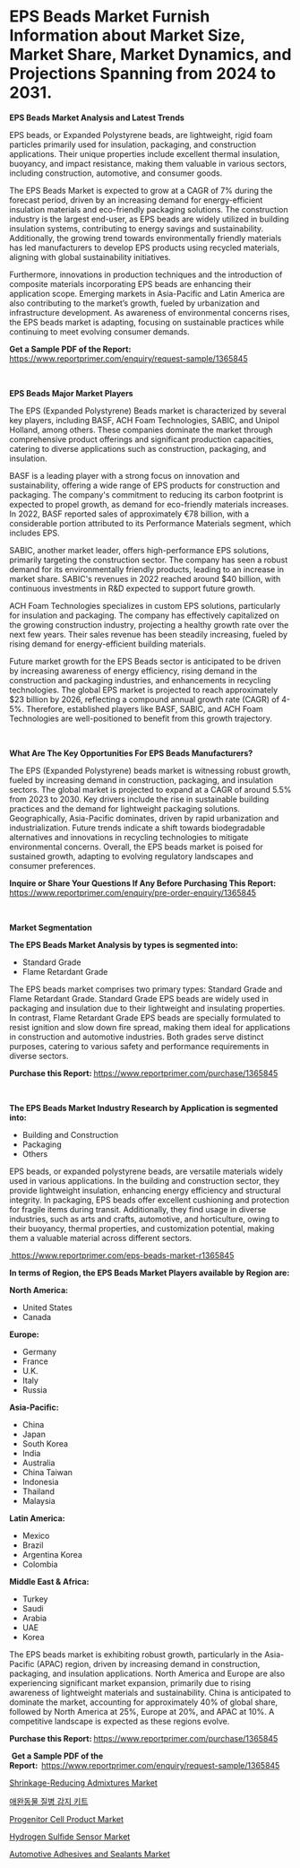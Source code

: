 <p><h1>EPS Beads Market Furnish Information about Market Size, Market Share, Market Dynamics, and Projections Spanning from 2024 to 2031.</h1></p><p><strong>EPS Beads Market Analysis and Latest Trends</strong></p>
<p><p>EPS beads, or Expanded Polystyrene beads, are lightweight, rigid foam particles primarily used for insulation, packaging, and construction applications. Their unique properties include excellent thermal insulation, buoyancy, and impact resistance, making them valuable in various sectors, including construction, automotive, and consumer goods.</p><p>The EPS Beads Market is expected to grow at a CAGR of 7% during the forecast period, driven by an increasing demand for energy-efficient insulation materials and eco-friendly packaging solutions. The construction industry is the largest end-user, as EPS beads are widely utilized in building insulation systems, contributing to energy savings and sustainability. Additionally, the growing trend towards environmentally friendly materials has led manufacturers to develop EPS products using recycled materials, aligning with global sustainability initiatives.</p><p>Furthermore, innovations in production techniques and the introduction of composite materials incorporating EPS beads are enhancing their application scope. Emerging markets in Asia-Pacific and Latin America are also contributing to the market’s growth, fueled by urbanization and infrastructure development. As awareness of environmental concerns rises, the EPS beads market is adapting, focusing on sustainable practices while continuing to meet evolving consumer demands.</p></p>
<p><strong>Get a Sample PDF of the Report:&nbsp;</strong> <a href="https://www.reportprimer.com/enquiry/request-sample/1365845">https://www.reportprimer.com/enquiry/request-sample/1365845</a></p>
<p>&nbsp;</p>
<p><strong>EPS Beads Major Market Players</strong></p>
<p><p>The EPS (Expanded Polystyrene) Beads market is characterized by several key players, including BASF, ACH Foam Technologies, SABIC, and Unipol Holland, among others. These companies dominate the market through comprehensive product offerings and significant production capacities, catering to diverse applications such as construction, packaging, and insulation.</p><p>BASF is a leading player with a strong focus on innovation and sustainability, offering a wide range of EPS products for construction and packaging. The company's commitment to reducing its carbon footprint is expected to propel growth, as demand for eco-friendly materials increases. In 2022, BASF reported sales of approximately €78 billion, with a considerable portion attributed to its Performance Materials segment, which includes EPS.</p><p>SABIC, another market leader, offers high-performance EPS solutions, primarily targeting the construction sector. The company has seen a robust demand for its environmentally friendly products, leading to an increase in market share. SABIC's revenues in 2022 reached around $40 billion, with continuous investments in R&D expected to support future growth.</p><p>ACH Foam Technologies specializes in custom EPS solutions, particularly for insulation and packaging. The company has effectively capitalized on the growing construction industry, projecting a healthy growth rate over the next few years. Their sales revenue has been steadily increasing, fueled by rising demand for energy-efficient building materials.</p><p>Future market growth for the EPS Beads sector is anticipated to be driven by increasing awareness of energy efficiency, rising demand in the construction and packaging industries, and enhancements in recycling technologies. The global EPS market is projected to reach approximately $23 billion by 2026, reflecting a compound annual growth rate (CAGR) of 4-5%. Therefore, established players like BASF, SABIC, and ACH Foam Technologies are well-positioned to benefit from this growth trajectory.</p></p>
<p>&nbsp;</p>
<p><strong>What Are The Key Opportunities For EPS Beads Manufacturers?</strong></p>
<p><p>The EPS (Expanded Polystyrene) beads market is witnessing robust growth, fueled by increasing demand in construction, packaging, and insulation sectors. The global market is projected to expand at a CAGR of around 5.5% from 2023 to 2030. Key drivers include the rise in sustainable building practices and the demand for lightweight packaging solutions. Geographically, Asia-Pacific dominates, driven by rapid urbanization and industrialization. Future trends indicate a shift towards biodegradable alternatives and innovations in recycling technologies to mitigate environmental concerns. Overall, the EPS beads market is poised for sustained growth, adapting to evolving regulatory landscapes and consumer preferences.</p></p>
<p><strong>Inquire or Share Your Questions If Any Before Purchasing This Report:</strong> <a href="https://www.reportprimer.com/enquiry/pre-order-enquiry/1365845">https://www.reportprimer.com/enquiry/pre-order-enquiry/1365845</a></p>
<p>&nbsp;</p>
<p><strong>Market Segmentation</strong></p>
<p><strong>The EPS Beads Market Analysis by types is segmented into:</strong></p>
<p><ul><li>Standard Grade</li><li>Flame Retardant Grade</li></ul></p>
<p><p>The EPS beads market comprises two primary types: Standard Grade and Flame Retardant Grade. Standard Grade EPS beads are widely used in packaging and insulation due to their lightweight and insulating properties. In contrast, Flame Retardant Grade EPS beads are specially formulated to resist ignition and slow down fire spread, making them ideal for applications in construction and automotive industries. Both grades serve distinct purposes, catering to various safety and performance requirements in diverse sectors.</p></p>
<p><strong>Purchase this Report:&nbsp;</strong><a href="https://www.reportprimer.com/purchase/1365845">https://www.reportprimer.com/purchase/1365845</a></p>
<p>&nbsp;</p>
<p><strong>The EPS Beads Market Industry Research by Application is segmented into:</strong></p>
<p><ul><li>Building and Construction</li><li>Packaging</li><li>Others</li></ul></p>
<p><p>EPS beads, or expanded polystyrene beads, are versatile materials widely used in various applications. In the building and construction sector, they provide lightweight insulation, enhancing energy efficiency and structural integrity. In packaging, EPS beads offer excellent cushioning and protection for fragile items during transit. Additionally, they find usage in diverse industries, such as arts and crafts, automotive, and horticulture, owing to their buoyancy, thermal properties, and customization potential, making them a valuable material across different sectors.</p></p>
<p><a href="https://www.reportprimer.com/eps-beads-market-r1365845">&nbsp;https://www.reportprimer.com/eps-beads-market-r1365845</a></p>
<p><strong>In terms of Region, the EPS Beads Market Players available by Region are:</strong></p>
<p>
    <p> <strong> North America: </strong>
        <ul>
            <li>United States</li>
            <li>Canada</li>
        </ul>
        </p> 
    <p> <strong> Europe: </strong>
        <ul>
            <li>Germany</li>
            <li>France</li>
            <li>U.K.</li>
            <li>Italy</li>
            <li>Russia</li>
        </ul>
        </p> 
    <p> <strong> Asia-Pacific: </strong>
        <ul>
            <li>China</li>
            <li>Japan</li>
            <li>South Korea</li>
            <li>India</li>
            <li>Australia</li>
            <li>China Taiwan</li>
            <li>Indonesia</li>
            <li>Thailand</li>
            <li>Malaysia</li>
        </ul>
        </p> 
    <p> <strong> Latin America: </strong>
        <ul>
            <li>Mexico</li>
            <li>Brazil</li>
            <li>Argentina Korea</li>
            <li>Colombia</li>
        </ul>
        </p> 
    <p> <strong> Middle East & Africa: </strong>
        <ul>
            <li>Turkey</li>
            <li>Saudi</li>
            <li>Arabia</li>
            <li>UAE</li>
            <li>Korea</li>
        </ul>
    </p>
    </p>
<p><p>The EPS beads market is exhibiting robust growth, particularly in the Asia-Pacific (APAC) region, driven by increasing demand in construction, packaging, and insulation applications. North America and Europe are also experiencing significant market expansion, primarily due to rising awareness of lightweight materials and sustainability. China is anticipated to dominate the market, accounting for approximately 40% of global share, followed by North America at 25%, Europe at 20%, and APAC at 10%. A competitive landscape is expected as these regions evolve.</p></p>
<p><strong>Purchase this Report: </strong><a href="https://www.reportprimer.com/purchase/1365845">https://www.reportprimer.com/purchase/1365845</a></p>
<p>&nbsp;<strong>Get a Sample PDF of the Report:&nbsp;&nbsp;</strong><a href="https://www.reportprimer.com/enquiry/request-sample/1365845">https://www.reportprimer.com/enquiry/request-sample/1365845</a></p>
<p><strong></strong></p>
<p><p><a href="https://medium.com/@kadejyezbalwin/shrinkage-reducing-admixtures-market-trends-and-market-growth-outlook-2024-2031-d163f86bccd0">Shrinkage-Reducing Admixtures Market</a></p><p><a href="https://medium.com/@alex_holland_/%EC%84%B8%EA%B3%84-%EC%95%A0%EC%99%84%EB%8F%99%EB%AC%BC-%EC%A7%88%EB%B3%91-%ED%83%90%EC%A7%80-%ED%82%A4%ED%8A%B8-%EC%8B%9C%EC%9E%A5-%EC%8B%9C%EC%9E%A5-%EC%A0%90%EC%9C%A0%EC%9C%A8-%EC%8B%9C%EC%9E%A5-%EB%8F%99%ED%96%A5-%EB%B0%8F-%EB%AF%B8%EB%9E%98-%EC%84%B1%EC%9E%A5-%ED%83%90%EC%83%89-91cd92984b33">애완동물 질병 감지 키트</a></p><p><a href="https://medium.com/@kadejyezbalwin/progenitor-cell-product-market-outlook-market-share-analysis-growth-trends-market-forecasts-ce8841caa7fc?postPublishedType=repub">Progenitor Cell Product Market</a></p><p><a href="https://github.com/NathanColeman327/Market-Research-Report-List-1/blob/main/hydrogen-sulfide-sensor-market.md">Hydrogen Sulfide Sensor Market</a></p><p><a href="https://issuu.com/reportprime-2/docs/automotive-adhesives-and-sealants-m_1254697700e1dc">Automotive Adhesives and Sealants Market</a></p></p>